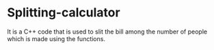 # Splitting-calculator
It is a C++ code that is used to slit the bill among the number of people which is made using the functions.
